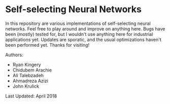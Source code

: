 # Self-selecting Neural Networks

In this repository are various implementations of self-selecting neural networks. Feel free to play around and improve on anything here. Bugs have been (mostly) tested for, but I wouldn't use anything here for industrial applications yet. Updates are sporatic, and the usual optimizations haven't been performed yet. Thanks for visiting!

Authors:
  * Ryan Kingery
  * Chidubem Arachie
  * Ali Talebzadeh
  * Ahmadreza Azizi
  * John Krulick

Last Updated: April 2018

